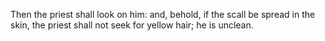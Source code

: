 Then the priest shall look on him: and, behold, if the scall be spread in the skin, the priest shall not seek for yellow hair; he is unclean.
